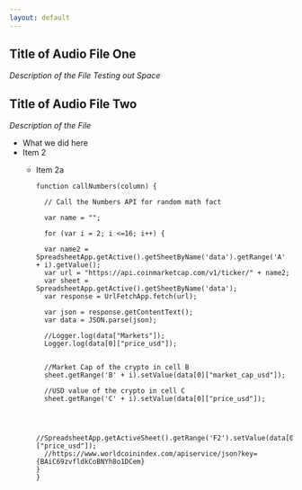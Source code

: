 ```yaml
---
layout: default
---
```


## Title of Audio File One

*Description of the File*
  _Testing out Space_
  

## Title of Audio File Two

*Description of the File*

* What we did here
* Item 2
  * Item 2a
  
        function callNumbers(column) {

          // Call the Numbers API for random math fact

          var name = "";

          for (var i = 2; i <=16; i++) {

          var name2 = SpreadsheetApp.getActive().getSheetByName('data').getRange('A' + i).getValue();
          var url = "https://api.coinmarketcap.com/v1/ticker/" + name2;
          var sheet = SpreadsheetApp.getActive().getSheetByName('data');
          var response = UrlFetchApp.fetch(url);

          var json = response.getContentText();
          var data = JSON.parse(json);

          //Logger.log(data["Markets"]);
          Logger.log(data[0]["price_usd"]);


          //Market Cap of the crypto in cell B
          sheet.getRange('B' + i).setValue(data[0]["market_cap_usd"]);

          //USD value of the crypto in cell C
          sheet.getRange('C' + i).setValue(data[0]["price_usd"]);



          //SpreadsheetApp.getActiveSheet().getRange('F2').setValue(data[0]["price_usd"]);
          //https://www.worldcoinindex.com/apiservice/json?key={BAiC69zvfldkCoBNYh8o1DCem}
        }
        }
